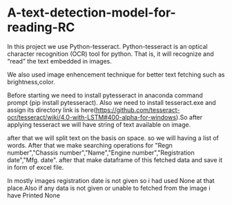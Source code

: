 # A-text-detection-model-for-reading-RC

In this project we use Python-tesseract. Python-tesseract is an optical character recognition (OCR) tool for python. That is, it will recognize and “read” the text embedded in images.


We also used image enhencement technique for better text fetching such as brightness,color.

Before starting we need to install pytesseract in anaconda command prompt (pip install pytesseract). Also we need to install tesseract.exe and assign its directory link is here(https://github.com/tesseract-ocr/tesseract/wiki/4.0-with-LSTM#400-alpha-for-windows).So after applying tesseract we will have string of text available on image.


after that we will split text on the basis on space. so we will having a list of words.
After that we make searching operations for "Regn number","Chassis number","Name","Engine number","Registration date","Mfg. date".
after that make dataframe of this fetched data and save it in form of excel file. 


In mostly images registration date is not given so i had used None at that place.Also if any data is not given or unable to fetched from the image i have Printed None
